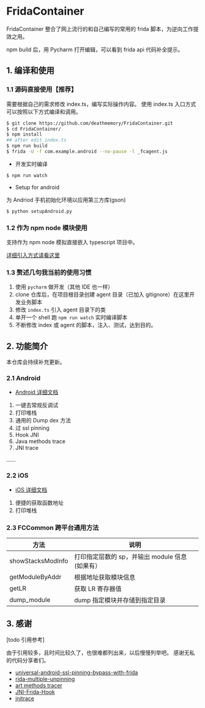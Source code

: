 # FridaContainer

FridaContainer 整合了网上流行的和自己编写的常用的 frida 脚本，为逆向工作提效之用。

npm build 后，用 Pycharm 打开编辑，可以看到 frida api 代码补全提示。


## 1. 编译和使用

### 1.1 源码直接使用【推荐】

需要根据自己的需求修改 index.ts，编写实际操作内容。
使用 index.ts 入口方式可以按照以下方式编译和调用。

```sh
$ git clone https://github.com/deathmemory/FridaContainer.git
$ cd FridaContainer/
$ npm install
## after edit index.ts
$ npm run build
$ frida -U -f com.example.android --no-pause -l _fcagent.js
```

- 开发实时编译

```sh
$ npm run watch
```

- Setup for android

为 Andriod 手机初始化环境以应用第三方库(gson)

```shell script
$ python setupAndroid.py
```

### 1.2 作为 npm node 模块使用

支持作为 npm node 模拟直接嵌入 typescript 项目中。

[详细引入方式请看这里](docs/use_as_npm_node.md)

### 1.3 赘述几句我当前的使用习惯

1. 使用 `pycharm` 做开发（其他 IDE 也一样）
2. clone 仓库后，在项目根目录创建 agent 目录（已加入 gitignore）在这里开发业务脚本
3. 修改 `index.ts` 引入 agent 目录下的类
4. 单开一个 shell 跑 `npm run watch` 实时编译脚本
5. 不断修改 index 或 agent 的脚本，注入、测试，达到目的。

## 2. 功能简介

本仓库会持续补充更新。

### 2.1 Android 

- [Android 详细文档](docs/android.md)

1. 一键去常规反调试
2. 打印堆栈
3. 通用的 Dump dex 方法
4. 过 ssl pinning
5. Hook JNI
6. Java methods trace
7. JNI trace

......

### 2.2 iOS

- [iOS 详细文档](docs/ios.md)

1. 便捷的获取函数地址
2. 打印堆栈

### 2.3 FCCommon 跨平台通用方法

| 方法 | 说明 |
| ----- | ---------------------------- |
| showStacksModInfo| 打印指定层数的 sp，并输出 module 信息 (如果有）|
| getModuleByAddr | 根据地址获取模块信息 |
| getLR | 获取 LR 寄存器值 |
| dump_module | dump 指定模块并存储到指定目录 |

## 3. 感谢
[todo 引用参考]

由于引用较多，且时间比较久了，也很难都列出来，以后慢慢列举吧。
感谢无私的代码分享者们。

- [universal-android-ssl-pinning-bypass-with-frida](https://codeshare.frida.re/@pcipolloni/universal-android-ssl-pinning-bypass-with-frida/)
- [rida-multiple-unpinning](https://codeshare.frida.re/@akabe1/frida-multiple-unpinning/)
- [art methods tracer](https://github.com/hluwa/ZenTracer)
- [JNI-Frida-Hook](https://github.com/Areizen/JNI-Frida-Hook)
- [jnitrace](https://github.com/chame1eon/jnitrace)
